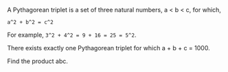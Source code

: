 A Pythagorean triplet is a set of three natural numbers, a < b < c, for which,

```a^2 + b^2 = c^2```

For example, `3^2 + 4^2 = 9 + 16 = 25 = 5^2`.

There exists exactly one Pythagorean triplet for which a + b + c = 1000.

Find the product abc.
